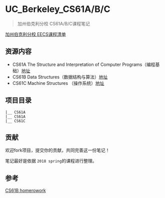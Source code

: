 # UC_Berkeley_CS61A/B/C
> 加州伯克利分校 CS61A/B/C课程笔记

[加州伯克利分校 EECS课程清单](http://inst.eecs.berkeley.edu/classes-eecs.html)
## 资源内容
- CS61A The Structure and Interpretation of Computer Programs（编程基础）[地址](https://inst.eecs.berkeley.edu/~cs61a/archives.html)
- CS61B Data Structures（数据结构与算法）[地址](https://inst.eecs.berkeley.edu/~cs61b/archives.html)
- CS61C Machine Structures （操作系统）[地址](https://inst.eecs.berkeley.edu/~cs61c/archives.html)

## 项目目录
```
|__ CS61A 
|__ CS61A
|__ CS61C
```

##  贡献
欢迎fork项目，提交你的贡献，共同完善这一份笔记！

笔记最好是依据 `2018 spring`的课程进行整理。

## 参考
[CS61B homerowork ](https://github.com/hliang/cs61b)

 